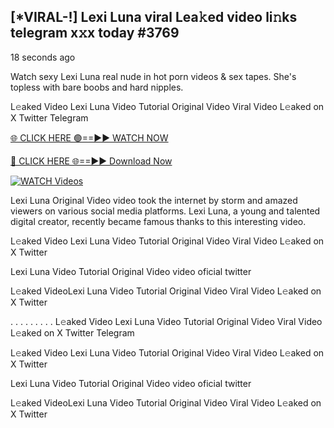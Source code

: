 ## [*VIRAL-!] Lexi Luna viral Lea𝚔ed video li𝚗ks telegram x𝚡x today #3769

18 seconds ago

Watch sexy Lexi Luna real nude in hot porn videos & sex tapes. She's topless with bare boobs and hard nipples.

L𝚎aked Video Lexi Luna Video Tutorial Original Video Viral Video L𝚎aked on X Twitter Telegram

[🌐 CLICK HERE 🟢==►► WATCH NOW](https://russelviper69.blogspot.com/p/leaked-video.html)

[🔴 CLICK HERE 🌐==►► Download Now](https://russelviper69.blogspot.com/p/leaked-video.html)

[![WATCH Videos](https://i.imgur.com/dJHk4Zq.gif)](https://russelviper69.blogspot.com/p/leaked-video.html)

Lexi Luna Original Video video took the internet by storm and amazed viewers on various social media platforms. Lexi Luna, a young and talented digital creator, recently became famous thanks to this interesting video.

L𝚎aked Video Lexi Luna Video Tutorial Original Video Viral Video L𝚎aked on X Twitter

Lexi Luna Video Tutorial Original Video video oficial twitter

L𝚎aked VideoLexi Luna Video Tutorial Original Video Viral Video L𝚎aked on X Twitter

. . . . . . . . . L𝚎aked Video Lexi Luna Video Tutorial Original Video Viral Video L𝚎aked on X Twitter Telegram

L𝚎aked Video Lexi Luna Video Tutorial Original Video Viral Video L𝚎aked on X Twitter

Lexi Luna Video Tutorial Original Video video oficial twitter

L𝚎aked VideoLexi Luna Video Tutorial Original Video Viral Video L𝚎aked on X Twitter